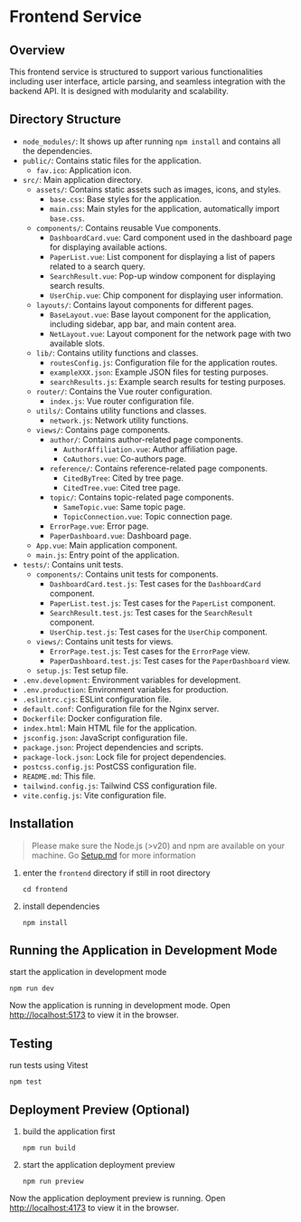 # Frontend Service

## Overview

This frontend service is structured to support various functionalities including user interface, article parsing, and seamless integration with the backend API. It is designed with modularity and scalability.

## Directory Structure

- `node_modules/`: It shows up after running `npm install` and contains all the dependencies.
- `public/`: Contains static files for the application.
  - `fav.ico`: Application icon.
- `src/`: Main application directory.
  - `assets/`: Contains static assets such as images, icons, and styles.
    - `base.css`: Base styles for the application.
    - `main.css`: Main styles for the application, automatically import `base.css`.
  - `components/`: Contains reusable Vue components.
    - `DashboardCard.vue`: Card component used in the dashboard page for displaying available actions.
    - `PaperList.vue`: List component for displaying a list of papers related to a search query.
    - `SearchResult.vue`: Pop-up window component for displaying search results.
    - `UserChip.vue`: Chip component for displaying user information.
  - `layouts/`: Contains layout components for different pages.
    - `BaseLayout.vue`: Base layout component for the application, including sidebar, app bar, and main content area.
    - `NetLayout.vue`: Layout component for the network page with two available slots.
  - `lib/`: Contains utility functions and classes.
    - `routesConfig.js`: Configuration file for the application routes.
    - `exampleXXX.json`: Example JSON files for testing purposes.
    - `searchResults.js`: Example search results for testing purposes.
  - `router/`: Contains the Vue router configuration.
    - `index.js`: Vue router configuration file.
  - `utils/`: Contains utility functions and classes.
    - `network.js`: Network utility functions.
  - `views/`: Contains page components.
    - `author/`: Contains author-related page components.
      - `AuthorAffiliation.vue`: Author affiliation page.
      - `CoAuthors.vue`: Co-authors page.
    - `reference/`: Contains reference-related page components.
      - `CitedByTree`: Cited by tree page.
      - `CitedTree.vue`: Cited tree page.
    - `topic/`: Contains topic-related page components.
      - `SameTopic.vue`: Same topic page.
      - `TopicConnection.vue`: Topic connection page.
    - `ErrorPage.vue`: Error page.
    - `PaperDashboard.vue`: Dashboard page.
  - `App.vue`: Main application component.
  - `main.js`: Entry point of the application.
- `tests/`: Contains unit tests.
  - `components/`: Contains unit tests for components.
    - `DashboardCard.test.js`: Test cases for the `DashboardCard` component.
    - `PaperList.test.js`: Test cases for the `PaperList` component.
    - `SearchResult.test.js`: Test cases for the `SearchResult` component.
    - `UserChip.test.js`: Test cases for the `UserChip` component.
  - `views/`: Contains unit tests for views.
    - `ErrorPage.test.js`: Test cases for the `ErrorPage` view.
    - `PaperDashboard.test.js`: Test cases for the `PaperDashboard` view.
  - `setup.js`: Test setup file.
- `.env.development`: Environment variables for development.
- `.env.production`: Environment variables for production.
- `.eslintrc.cjs`: ESLint configuration file.
- `default.conf`: Configuration file for the Nginx server.
- `Dockerfile`: Docker configuration file.
- `index.html`: Main HTML file for the application.
- `jsconfig.json`: JavaScript configuration file.
- `package.json`: Project dependencies and scripts.
- `package-lock.json`: Lock file for project dependencies.
- `postcss.config.js`: PostCSS configuration file.
- `README.md`: This file.
- `tailwind.config.js`: Tailwind CSS configuration file.
- `vite.config.js`: Vite configuration file.

## Installation

> Please make sure the Node.js (>v20) and npm are available on your machine. Go [Setup.md](../Documents/Implementation/Setup.md#frontend-service) for more information

1. enter the `frontend` directory if still in root directory
   ```
   cd frontend
   ```
2. install dependencies
   ```
   npm install
   ```

## Running the Application in Development Mode

start the application in development mode
```
npm run dev
```
Now the application is running in development mode. Open [http://localhost:5173](http://localhost:5173) to view it in the browser.

## Testing

run tests using Vitest

```
npm test
```

## Deployment Preview (Optional)

1. build the application first

   ```
   npm run build
   ```

2. start the application deployment preview

   ```
   npm run preview
   ```

Now the application deployment preview is running. Open [http://localhost:4173](http://localhost:4173) to view it in the browser.




